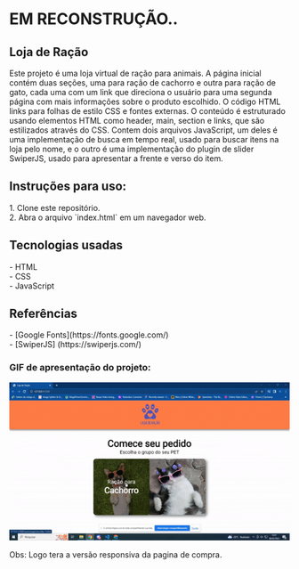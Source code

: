 <h1>EM RECONSTRUÇÃO..</h1>

<h2>Loja de Ração</h2>
<p>Este projeto é uma loja virtual de ração para animais. A página inicial contém duas seções, uma para ração de cachorro e outra para ração de gato, 
cada uma com um link que direciona o usuário para uma segunda página com mais informações sobre o produto escolhido. O código HTML links para folhas de estilo CSS e fontes externas. O conteúdo é estruturado usando elementos HTML como header, main, section e links, que são estilizados através do CSS. Contem dois arquivos JavaScript, um deles é uma implementação de busca em tempo real, usado para buscar itens na loja pelo nome, e o outro é uma implementação do plugin de slider SwiperJS, usado para apresentar a frente e verso do item.</P>

<h2> Instruções para uso: </h2>
<p>1. Clone este repositório. <br>
2. Abra o arquivo `index.html` em um navegador web.</p>

<h2>Tecnologias usadas</h2>
<p>- HTML<br>
- CSS<br>
- JavaScript</p>

<h2>Referências</h2>
<p>- [Google Fonts](https://fonts.google.com/)<br>
- [SwiperJS] (https://swiperjs.com/)</p>

<h3>GIF de apresentação do projeto:</h3>
<img src="./assets/readme/ezgif.com-optimize.gif" alt="gif aprensentação">

<p>Obs: Logo tera a versão responsiva da pagina de compra.</p>

